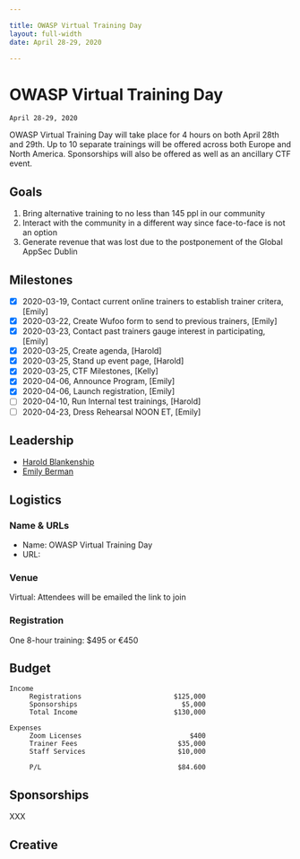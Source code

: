 ```yaml
---

title: OWASP Virtual Training Day
layout: full-width
date: April 28-29, 2020

---
```


# OWASP Virtual Training Day
  
```
April 28-29, 2020

```

OWASP Virtual Training Day will take place for 4 hours on both April 28th and 29th. Up to 10 separate trainings will be offered across both Europe and North America. Sponsorships will also be offered as well as an ancillary CTF event.

## Goals

1. Bring alternative training to no less than 145 ppl in our community
2. Interact with the community in a different way since face-to-face is not an option 
3. Generate revenue that was lost due to the postponement of the Global AppSec Dublin


## Milestones

- [x] 2020-03-19, Contact current online trainers to establish trainer critera, [Emily]
- [x] 2020-03-22, Create Wufoo form to send to previous trainers, [Emily]
- [x] 2020-03-23, Contact past trainers gauge interest in participating, [Emily]
- [x] 2020-03-25, Create agenda, [Harold]
- [x] 2020-03-25, Stand up event page, [Harold]
- [x] 2020-03-25, CTF Milestones, [Kelly]
- [x] 2020-04-06, Announce Program, [Emily]
- [x] 2020-04-06, Launch registration, [Emily]
- [ ] 2020-04-10, Run Internal test trainings, [Harold]
- [ ] 2020-04-23, Dress Rehearsal NOON ET, [Emily]

## Leadership

* [Harold Blankenship](mailto:harold.blankenship@owasp.com?subject=An%20Interesting%20Email)
* [Emily Berman](mailto:emily.berman@owasp.com?subject=An%20Interesting%20Email)

## Logistics

### Name & URLs

* Name: OWASP Virtual Training Day
* URL: []()

### Venue

Virtual: Attendees will be emailed the link to join

### Registration 

One 8-hour training: $495 or €450

## Budget 

```
Income                                            
     Registrations                       $125,000
     Sponsorships                          $5,000
     Total Income                        $130,000
                                                  
Expenses                                                                           
     Zoom Licenses                           $400
     Trainer Fees                         $35,000
     Staff Services                       $10,000
                                                  
     P/L                                  $84.600
```

## Sponsorships

XXX

## Creative

